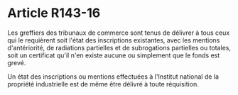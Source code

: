 # Article R143-16

Les greffiers des tribunaux de commerce sont tenus de délivrer à tous ceux qui le requièrent soit l'état des inscriptions existantes, avec les mentions d'antériorité, de radiations partielles et de subrogations partielles ou totales, soit un certificat qu'il n'en existe aucune ou simplement que le fonds est grevé.

Un état des inscriptions ou mentions effectuées à l'Institut national de la propriété industrielle est de même être délivré à toute réquisition.
